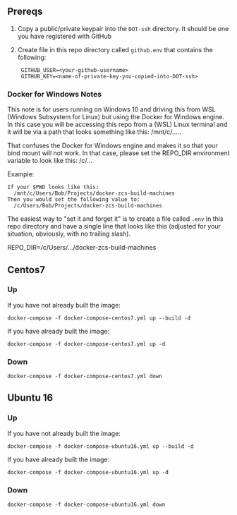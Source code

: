 ## Prereqs

1. Copy a public/private keypair into the `DOT-ssh` directory.  It should be one you 
   have registered with GitHub
2. Create file in this repo directory called `github.env` that contains the following:

        GITHUB_USER=<your-github-username>
        GITHUB_KEY=<name-of-private-key-you-copied-into-DOT-ssh>

### Docker for Windows Notes

This note is for users running on Windows 10 and driving this from WSL
(Windows Subsystem for Linux) but using the Docker for Windows
engine.  In this case you will be accessing this repo from 
a (WSL) Linux terminal and it will be via a path that looks
something like this: /mnt/c/.....

That confuses the Docker for Windows engine and makes it so that
your bind mount will not work. In that case, please set the
REPO_DIR environment variable to look like this:
/c/...

Example:

    If your $PWD looks like this:
      /mnt/c/Users/Bob/Projects/docker-zcs-build-machines
    Then you would set the following value to:
      /c/Users/Bob/Projects/docker-zcs-build-machines

The easiest way to "set it and forget it" is to create a file
called `.env` in this repo directory and have a single
line that looks like this (adjusted for your situation,
obviously, with no trailing slash).

REPO_DIR=/c/Users/.../docker-zcs-build-machines

## Centos7

### Up

If you have not already built the image:

    docker-compose -f docker-compose-centos7.yml up --build -d

If you have already built the image:

    docker-compose -f docker-compose-centos7.yml up -d

### Down

    docker-compose -f docker-compose-centos7.yml down

## Ubuntu 16

### Up

If you have not already built the image:

    docker-compose -f docker-compose-ubuntu16.yml up --build -d

If you have already built the image:

    docker-compose -f docker-compose-ubuntu16.yml up -d

### Down

    docker-compose -f docker-compose-ubuntu16.yml down

